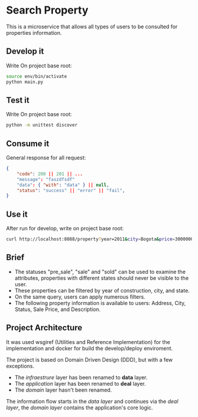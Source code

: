 # Search Property

This is a microservice that allows all types of users to be consulted for properties information.

## Develop it

Write On project base root:

```bash
source env/bin/activate
python main.py
```

## Test it

Write On project base root:

```bash
python -m unittest discover
```

## Consume it

General response for all request:

```json
{
    "code": 200 || 201 || ...
    "message": "faszdfsdf"
    "data": { "with": "data" } || null,
    "status": "success" || "error" || "fail",
}
```

## Use it

After run for develop, write on project base root:

```bash
curl http://localhost:8088/property?year=2011&city=Bogota&price=3000000
```

## Brief

- The statuses "pre_sale", "sale" and "sold" can be used to examine the attributes, properties with different states should never be visible to the user.
- These properties can be filtered by year of construction, city, and state.
- On the same query, users can apply numerous filters.
- The following property information is available to users: Address, City, Status, Sale Price, and Description.

## Project Architecture

It was used wsgiref (Utilities and Reference Implementation) for the implementation and docker for build the develop/deploy enviroment.

The project is based on Domain Driven Design (DDD), but with a few exceptions.

- The _infraestrure_ layer has been renamed to **data** layer.
- The _application_ layer has been renamed to **deal** layer.
- The _domain_ layer hasn't been renamed.

The information flow starts in the _data layer_ and continues via the _deal layer_, the _domain layer_ contains the application's core logic.
